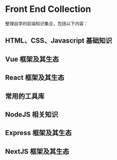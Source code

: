 # Front End Collection

整理自学的前端知识集合，包括以下内容：

## HTML、CSS、Javascript 基础知识

## Vue 框架及其生态

## React 框架及其生态

## 常用的工具库

## NodeJS 相关知识

## Express 框架及其生态

## NextJS 框架及其生态
